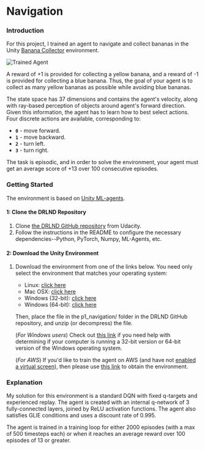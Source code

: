 [image1]: https://user-images.githubusercontent.com/10624937/42135619-d90f2f28-7d12-11e8-8823-82b970a54d7e.gif "Trained Agent"

# Navigation

### Introduction

For this project, I trained an agent to navigate and collect bananas in the Unity [Banana Collector](https://github.com/Unity-Technologies/ml-agents/blob/master/docs/Learning-Environment-Examples.md#banana-collector) environment.

![Trained Agent][image1]

A reward of +1 is provided for collecting a yellow banana, and a reward of -1 is provided for collecting a blue banana.  Thus, the goal of your agent is to collect as many yellow bananas as possible while avoiding blue bananas.  

The state space has 37 dimensions and contains the agent's velocity, along with ray-based perception of objects around agent's forward direction.  Given this information, the agent has to learn how to best select actions.  Four discrete actions are available, corresponding to:
- **`0`** - move forward.
- **`1`** - move backward.
- **`2`** - turn left.
- **`3`** - turn right.

The task is episodic, and in order to solve the environment, your agent must get an average score of +13 over 100 consecutive episodes.

### Getting Started

The environment is based on [Unity ML-agents](https://github.com/Unity-Technologies/ml-agents).

#### 1: Clone the DRLND Repository
1.  Clone [the DRLND GitHub repository](https://github.com/udacity/deep-reinforcement-learning#dependencies) from Udacity.
2. Follow the instructions in the README to configure the necessary dependencies--Python, PyTorch, Numpy, ML-Agents, etc.

#### 2: Download the Unity Environment
1. Download the environment from one of the links below. You need only select the environment that matches your operating system:
    
    -   Linux:  [click here](https://s3-us-west-1.amazonaws.com/udacity-drlnd/P1/Banana/Banana_Linux.zip)
    -   Mac OSX:  [click here](https://s3-us-west-1.amazonaws.com/udacity-drlnd/P1/Banana/Banana.app.zip)
    -   Windows (32-bit):  [click here](https://s3-us-west-1.amazonaws.com/udacity-drlnd/P1/Banana/Banana_Windows_x86.zip)
    -   Windows (64-bit):  [click here](https://s3-us-west-1.amazonaws.com/udacity-drlnd/P1/Banana/Banana_Windows_x86_64.zip)
    
    Then, place the file in the p1_navigation/ folder in the DRLND GitHub repository, and unzip (or decompress) the file.
    
    (_For Windows users_) Check out  [this link](https://support.microsoft.com/en-us/help/827218/how-to-determine-whether-a-computer-is-running-a-32-bit-version-or-64)  if you need help with determining if your computer is running a 32-bit version or 64-bit version of the Windows operating system.
    
    (_For AWS_) If you'd like to train the agent on AWS (and have not  [enabled a virtual screen](https://github.com/Unity-Technologies/ml-agents/blob/master/docs/Training-on-Amazon-Web-Service.md)), then please use  [this link](https://s3-us-west-1.amazonaws.com/udacity-drlnd/P1/Banana/Banana_Linux_NoVis.zip)  to obtain the environment.
    
### Explanation
My solution for this environment is a standard DQN with fixed q-targets and experienced replay. The agent is created with an internal q-network of 3 fully-connected layers, joined by ReLU activation functions. The agent also satisfies GLIE conditions and uses a discount rate of 0.995.

The agent is trained in a training loop for either 2000 episodes (with a max of 500 timesteps each) or when it reaches an average reward over 100 episodes of 13 or greater.
